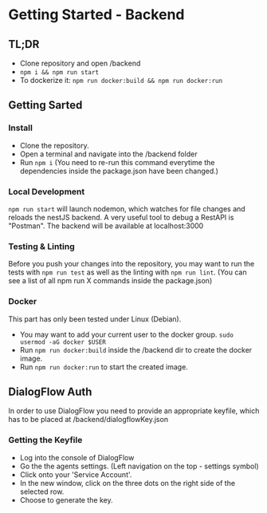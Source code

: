 # Getting Started - Backend

## TL;DR
- Clone repository and open /backend
- `npm i && npm run start`
- To dockerize it: `npm run docker:build && npm run docker:run`

## Getting Sarted

### Install
- Clone the repository.
- Open a terminal and navigate into the /backend folder
- Run `npm i` (You need to re-run this command everytime the dependencies inside the package.json have been changed.)

### Local Development
`npm run start` will launch nodemon, which watches for file changes and reloads the nestJS backend. A very useful tool to debug a RestAPI is "Postman". The backend will be available at localhost:3000

### Testing & Linting
Before you push your changes into the repository, you may want to run the tests with `npm run test` as well as the linting with `npm run lint`. (You can see a list of all npm run X commands inside the package.json)

### Docker
This part has only been tested under Linux (Debian).
- You may want to add your current user to the docker group. `sudo usermod -aG docker $USER`
- Run `npm run docker:build` inside the /backend dir to create the docker image.
- Run `npm run docker:run` to start the created image. 

## DialogFlow Auth
In order to use DialogFlow you need to provide an appropriate keyfile, which has to be placed at /backend/dialogflowKey.json

### Getting the Keyfile
- Log into the console of DialogFlow
- Go the the agents settings. (Left navigation on the top - settings symbol)
- Click onto your 'Service Account'. 
- In the new window, click on the three dots on the right side of the selected row.
- Choose to generate the key. 